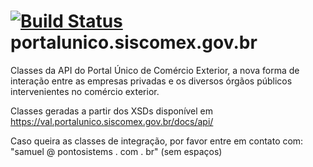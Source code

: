 # [![Build Status](https://travis-ci.org/samuelfac/portalunico.siscomex.gov.br.svg?branch=master)](https://travis-ci.org/samuelfac/portalunico.siscomex.gov.br) portalunico.siscomex.gov.br
Classes da API do Portal Único de Comércio Exterior, a nova forma de interação entre as empresas privadas e os diversos órgãos públicos intervenientes no comércio exterior.

Classes geradas a partir dos XSDs disponível em https://val.portalunico.siscomex.gov.br/docs/api/

Caso queira as classes de integração, por favor entre em contato com: "samuel @ pontosistems . com . br" (sem espaços)
